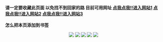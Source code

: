 <b>请一定要收藏此页面 以免找不到回家的路<b/>
<b>目前可用网址<b/>
<a href="https://vx5566.cc" target="_blank">点我点我!!进入网站1</a>
<a href="https://lgclub.cc" target="_blank">点我点我!!进入网站2</a>
<a href="https://kfu.me" target="_blank">点我点我!!进入网站3</a>
<br>
<br>
<b>怎么把本页添加到书签<b/>
<center>  
<img src="https://exp-picture.cdn.bcebos.com/586bfdefe07814316308c4d8dc6699cf03536217.jpg">
<img src="https://exp-picture.cdn.bcebos.com/baab2086304861431a6abe858febf6a75e0f5317.jpg">
<img src="https://exp-picture.cdn.bcebos.com/506d92f1d8a72633923a3b57c02c56ee7a7f4417.jpg">
<img src="https://exp-picture.cdn.bcebos.com/3b8fb4d7726b0ce28d59c2bbef781423bfb9b617.jpg">
<img src="https://exp-picture.cdn.bcebos.com/6ca98461862541933b5646b0df1bd10ff326ab17.jpg">
</center>
